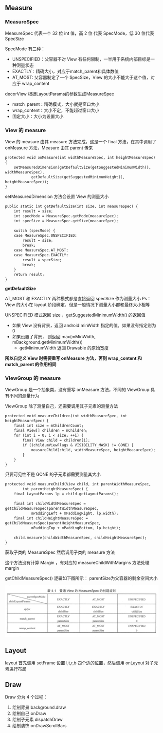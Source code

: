 ## Measure

### MeasureSpec

MeasureSpec 代表一个 32 位 int 值，高 2 位 代表 SpecMode，低 30 位代表 SpecSize

SpecMode 有三种：

* UNSPECIFIED：父容器不对 View 有任何限制，一半用于系统内部目标是一种测量状态
* EXACTLY：精确大小，对应于match_parent和具体数值
* AT_MOST: 父容器制定了一个 SpecSize，View 的大小不能大于这个值，对应于 wrap_content

decorView 根据LayoutParams的参数生成MeasureSpec

* match_parent：精确模式，大小就是窗口大小
* wrap_content：大小不定，不能超过窗口大小
* 固定大小：大小为设置大小

### View 的 measure

View 的 measure 由其 measure 方法完成，这是一个 final 方法，在其中调用了 onMeasure 方法，Measure 由其 parent 传来

```
protected void onMeasure(int widthMeasureSpec, int heightMeasureSpec) {
    setMeasuredDimension(getDefaultSize(getSuggestedMinimumWidth(), widthMeasureSpec),
            getDefaultSize(getSuggestedMinimumHeight(), heightMeasureSpec));
}
```

setMeasuredDimension 方法会设置 View 的测量大小

```
public static int getDefaultSize(int size, int measureSpec) {
    int result = size;
    int specMode = MeasureSpec.getMode(measureSpec);
    int specSize = MeasureSpec.getSize(measureSpec);

    switch (specMode) {
    case MeasureSpec.UNSPECIFIED:
        result = size;
        break;
    case MeasureSpec.AT_MOST:
    case MeasureSpec.EXACTLY:
        result = specSize;
        break;
    }
    return result;
}
```

**getDefaultSize**

AT_MOST 和 EXACTLY 两种模式都是直接返回 specSize 作为测量大小
Ps：View 的大小在 layout 阶段确定，但是一般情况下测量大小都和最终大小相等

UNSPECIFIED 模式返回 size ，getSuggestedMinimumWidth() 的返回值

* 如果 View 没有背景，返回 android:minWidth 指定的值，如果没有指定则为 0
* 如果设置了背景， 则返回 max(mMinWidth, mBackground.getMinimumWidth())
  * getMinimumWidth 返回 Drawable 的原始宽度

**所以自定义 View 时需要重写 onMeasure 方法，否则 wrap_content 和 match_parent 的作用相同**

### ViewGroup 的 measure

ViewGroup 是一个抽象类，没有重写 onMeasure 方法，不同的 ViewGroup 具有不同的测量行为

ViewGroup 除了测量自己，还需要调用其子元素的测量方法

```
protected void measureChildren(int widthMeasureSpec, int heightMeasureSpec) {
    final int size = mChildrenCount;
    final View[] children = mChildren;
    for (int i = 0; i < size; ++i) {
        final View child = children[i];
        if ((child.mViewFlags & VISIBILITY_MASK) != GONE) {
            measureChild(child, widthMeasureSpec, heightMeasureSpec);
        }
    }
}
```
只要可见性不是 GONE 的子元素都需要测量其大小

```
protected void measureChild(View child, int parentWidthMeasureSpec,
        int parentHeightMeasureSpec) {
    final LayoutParams lp = child.getLayoutParams();

    final int childWidthMeasureSpec = getChildMeasureSpec(parentWidthMeasureSpec,
            mPaddingLeft + mPaddingRight, lp.width);
    final int childHeightMeasureSpec = getChildMeasureSpec(parentHeightMeasureSpec,
            mPaddingTop + mPaddingBottom, lp.height);

    child.measure(childWidthMeasureSpec, childHeightMeasureSpec);
}
```
获取子类的 MeasureSpec 然后调用子类的 measure 方法

这个方法没有计算 Margin ，有对应的 measureChildWithMargins 方法处理 margin

getChildMeasureSpec() 逻辑如下图所示：
parentSize为父容器的剩余空间大小

![](/Assets/普通View的MeasureSpec创建规则.jpg)

## Layout

layout 首先调用 setFrame 设置 l,t,r,b 四个边的位置，然后调用 onLayout 对子元素进行布局

## Draw

Draw 分为 4 个过程：
1. 绘制背景 background.draw
2. 绘制自己 onDraw
3. 绘制子元素 dispatchDraw
4. 绘制装饰 onDrawScrollBars
